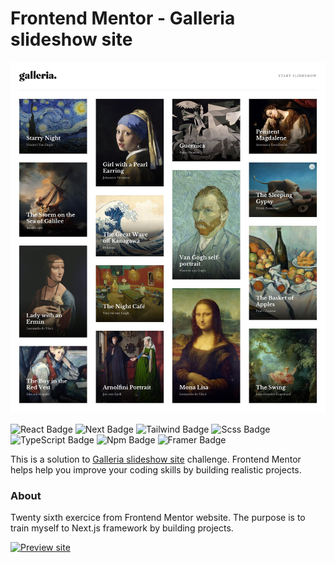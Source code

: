 # Frontend Mentor - Galleria slideshow site

![ Galleria slideshow site challenge on Frontend Mentor](/preview/desktop-design.jpg)

![React Badge](https://img.shields.io/badge/React-61DAFB?style=flat-square&logo=react&logoColor=black) ![Next Badge](https://img.shields.io/badge/Next.js-000000?style=flat-square&logo=next.js&logoColor=white) ![Tailwind Badge](https://img.shields.io/badge/Tailwind-06B6D4?style=flat-square&logo=tailwindcss&logoColor=white) ![Scss Badge](https://img.shields.io/badge/Scss-CC6699?style=flat-square&logo=sass&logoColor=white) ![TypeScript Badge](https://img.shields.io/badge/TypeScript-3178C6?style=flat-square&logo=typescript&logoColor=white) ![Npm Badge](https://img.shields.io/badge/npm-CB3837?style=flat-square&logo=npm&logoColor=white) ![Framer Badge](https://img.shields.io/badge/Framer-0055FF?style=flat-square&logo=framer&logoColor=white)

This is a solution to [Galleria slideshow site](https://www.frontendmentor.io/challenges/galleria-slideshow-site-tEA4pwsa6) challenge. Frontend Mentor helps help you improve your coding skills by building realistic projects.

### About

Twenty sixth exercice from Frontend Mentor website. The purpose is to train myself to Next.js framework by building projects.

[![Preview site](https://img.shields.io/badge/Site%20web--000000?style=for-the-badge&logo=InternetExplorer&logoColor=white)](https://florianjourde.github.io/Frontend-Mentor-26-Galleria-slideshow-site/)